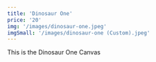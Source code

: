 ```yaml
---
title: 'Dinosaur One'
price: '20'
img: '/images/dinosaur-one.jpeg'
imgSmall: '/images/dinosaur-one (Custom).jpeg'
---
```


This is the Dinosaur One Canvas